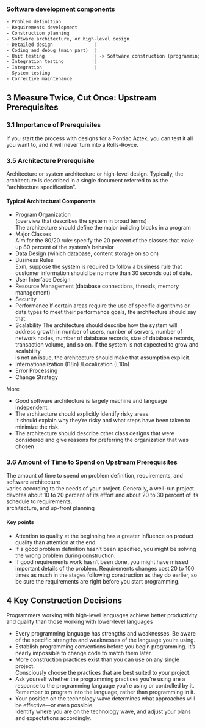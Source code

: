 ### Software development components

```txt
- Problem definition
- Requirements development
- Construction planning
- Software architecture, or high-level design
- Detailed design               | 
- Coding and debug (main part)  |
- Unit testing                  | -> Software construction (programming)
- Integration testing           |
- Integration                   |
- System testing
- Corrective maintenance
```

## 3 Measure Twice, Cut Once: Upstream Prerequisites

### 3.1 Importance of Prerequisites

If you start the process with designs for a Pontiac Aztek,
you can test it all you want to, and it will never turn into a Rolls-Royce.

### 3.5 Architecture Prerequisite

Architecture or system architecture or high-level design. Typically, the
architecture is described in a single document referred to as the “architecture specification”.

#### Typical Architectural Components

- Program Organization  
  (overview that describes the system in broad terms)  
  The architecture should define the major building blocks in a program
- Major Classes  
  Aim for the 80/20 rule: specify the 20 percent of
  the classes that make up 80 percent of the system’s behavior
- Data Design (wihich database, content storage on so on)
- Business Rules  
  Exm, suppose the system is required to follow a business rule that customer information
  should be no more than 30 seconds out of date.
- User Interface Design
- Resource Management (database connections, threads, memory management)
- Security
- Performance
  If certain areas require the use of specific algorithms or data
  types to meet their performance goals, the architecture should say that.
- Scalability
  The architecture should describe how the system will address growth in number of users, number of
  servers, number of network nodes, number of database records, size of database
  records, transaction volume, and so on. If the system is not expected to grow and scalability  
  is not an issue, the architecture should make that assumption explicit.
- Internationalization (I18n) /Localization (L10n)
- Error Processing
- Change Strategy

More
- Good software architecture is largely machine and language independent.
- The architecture should explicitly identify risky areas.   
  It should explain why they’re risky and what steps have been
  taken to minimize the risk.
- The architecture should describe other class designs that were considered and give
  reasons for preferring the organization that was chosen

### 3.6 Amount of Time to Spend on Upstream Prerequisites

The amount of time to spend on problem definition, requirements, and software architecture  
varies according to the needs of your project. Generally, a well-run project devotes
about 10 to 20 percent of its effort and about 20 to 30 percent of its schedule to requirements,  
architecture, and up-front planning

#### Key points

- Attention to quality at the beginning has a greater influence on product quality than attention at the end.
- If a good problem definition hasn’t been specified, you might be solving the wrong problem during construction.
- If good requirements work hasn’t been done, you might have missed important details of the problem. Requirements
  changes cost 20 to 100 times as much in the stages following construction as they do earlier, so be sure the
  requirements are right before you start programming.

## 4 Key Construction Decisions

Programmers working with high-level languages achieve better productivity and quality
than those working with lower-level languages

- Every programming language has strengths and weaknesses. Be aware of the
  specific strengths and weaknesses of the language you’re using.
- Establish programming conventions before you begin programming. It’s nearly
  impossible to change code to match them later.
- More construction practices exist than you can use on any single project.  
  Consciously choose the practices that are best suited to your project.
- Ask yourself whether the programming practices you’re using are a response to
  the programming language you’re using or controlled by it.  
  Remember to program into the language, rather than programming in it.
- Your position on the technology wave determines what approaches will be effective—or even possible.  
  Identify where you are on the technology wave, and adjust your plans and expectations accordingly.